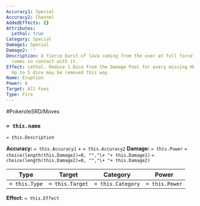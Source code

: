 ```yaml
---
Accuracy1: Special
Accuracy2: Channel
AddedEffects: {}
Attributes:
  Lethal: true
Category: Special
Damage1: Special
Damage2: ''
Description: A fierce burst of lava coming from the user at full force charring whatever
  comes in contact with it.
Effect: Lethal. Reduce 1 Dice from the Damage Pool for every missing HP the User has.
  Up to 5 dice may be removed this way.
Name: Eruption
Power: 6
Target: All Foes
Type: Fire
---
```


#PokeroleSRD/Moves

### `= this.name` 
*`= this.Description`*

**Accuracy:** `= this.Accuracy1` + `= this.Accuracy2`
**Damage:** `= this.Power` `= choice(length(this.Damage1)=0, "","\+ "+ this.Damage1)` `= choice(length(this.Damage2)=0, "","\+ "+ this.Damage2)`

| Type          | Target          | Category          | Power          |
| ------------- | --------------- | ----------------  | -------------- |
| `= this.Type` | `= this.Target` | `= this.Category` | `= this.Power` | 

**Effect:** `= this.Effect`